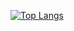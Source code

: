[![Top Langs](https://github-readme-stats.vercel.app/api/top-langs/?username=9-sho-5&layout=compact&theme=onedark)](https://github.com/anuraghazra/github-readme-stats)

<!--
**9-sho-5/9-sho-5** is a ✨ _special_ ✨ repository because its `README.md` (this file) appears on your GitHub profile.

Here are some ideas to get you started:

- 🔭 I’m currently working on ...
- 🌱 I’m currently learning ...
- 👯 I’m looking to collaborate on ...
- 🤔 I’m looking for help with ...
- 💬 Ask me about ...
- 📫 How to reach me: ...
- 😄 Pronouns: ...
- ⚡ Fun fact: ...
-->
